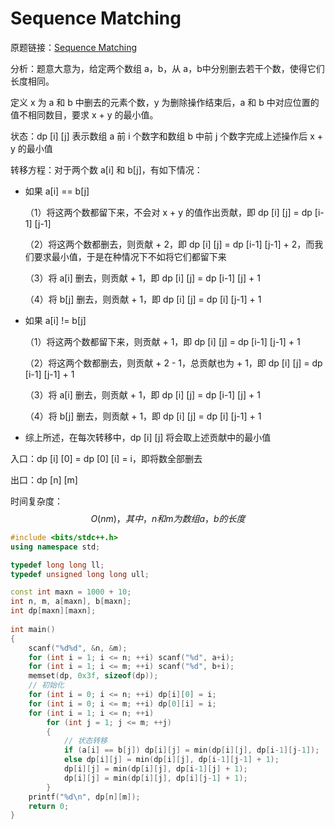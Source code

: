 # Sequence Matching

原题链接：[Sequence Matching](https://atcoder.jp/contests/abc185/tasks/abc185_e)

分析：题意大意为，给定两个数组 a，b，从 a，b中分别删去若干个数，使得它们长度相同。

定义 x 为 a 和 b 中删去的元素个数，y 为删除操作结束后，a 和 b 中对应位置的值不相同数目，要求 x + y 的最小值。

状态：dp [i] [j] 表示数组 a 前 i 个数字和数组 b 中前 j 个数字完成上述操作后 x + y 的最小值

转移方程：对于两个数 a[i] 和 b[j]，有如下情况：

- 如果 a[i] == b[j]

  （1）将这两个数都留下来，不会对 x + y 的值作出贡献，即 dp [i] [j] = dp [i-1] [j-1]

  （2）将这两个数都删去，则贡献 + 2，即 dp [i] [j] = dp [i-1] [j-1] + 2，而我们要求最小值，于是在种情况下不如将它们都留下来

  （3）将 a[i] 删去，则贡献 + 1，即 dp [i] [j] = dp [i-1] [j] + 1

  （4）将 b[j] 删去，则贡献 + 1，即 dp [i] [j] = dp [i] [j-1] + 1

- 如果 a[i] != b[j]

  （1）将这两个数都留下来，则贡献 + 1，即 dp [i] [j] = dp [i-1] [j-1] + 1

  （2）将这两个数都删去，则贡献 + 2 - 1，总贡献也为 + 1，即 dp [i] [j] = dp [i-1] [j-1] + 1

  （3）将 a[i] 删去，则贡献 + 1，即 dp [i] [j] = dp [i-1] [j] + 1

  （4）将 b[j] 删去，则贡献 + 1，即 dp [i] [j] = dp [i] [j-1] + 1

- 综上所述，在每次转移中，dp [i] [j] 将会取上述贡献中的最小值

入口：dp [i] [0] = dp [0] [i] = i，即将数全部删去

出口：dp [n] [m]

时间复杂度：
$$
O(nm)，其中，n和m为数组a，b的长度
$$


```cpp
#include <bits/stdc++.h>
using namespace std;

typedef long long ll;
typedef unsigned long long ull;

const int maxn = 1000 + 10;
int n, m, a[maxn], b[maxn];
int dp[maxn][maxn];
 
int main()
{
    scanf("%d%d", &n, &m);
    for (int i = 1; i <= n; ++i) scanf("%d", a+i);
    for (int i = 1; i <= m; ++i) scanf("%d", b+i);
    memset(dp, 0x3f, sizeof(dp));
    // 初始化
    for (int i = 0; i <= n; ++i) dp[i][0] = i;
    for (int i = 0; i <= m; ++i) dp[0][i] = i;
    for (int i = 1; i <= n; ++i)
        for (int j = 1; j <= m; ++j)
        {
            // 状态转移
            if (a[i] == b[j]) dp[i][j] = min(dp[i][j], dp[i-1][j-1]);
            else dp[i][j] = min(dp[i][j], dp[i-1][j-1] + 1);
            dp[i][j] = min(dp[i][j], dp[i-1][j] + 1);
            dp[i][j] = min(dp[i][j], dp[i][j-1] + 1);
        }
    printf("%d\n", dp[n][m]);
    return 0;
}
```

